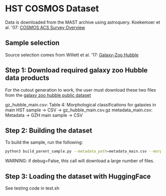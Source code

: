 # HST COSMOS Dataset

Data is downloaded from the MAST archive using astroquery.
Koekemoer et al. '07: [COSMOS ACS Survey Overview](https://arxiv.org/pdf/astro-ph/0703095)

## Sample selection

Source selection comes from Willett et al. '17: [Galaxy-Zoo Hubble](https://ui.adsabs.harvard.edu/abs/2017MNRAS.464.4176W/abstract)

## Step 1: Download required galaxy zoo Hubble data products

For the cutout generation to work, the user must download these two files
from the [galaxy zoo hubble public dataset](https://data.galaxyzoo.org/#section-11)

gz_hubble_main.csv:  Table 4: Morphological classifications for galaxies in main HST sample -> CSV -> gz_hubble_main.csv.gz
metadata_main.csv:  Metadata -> GZH main sample -> CSV

## Step 2: Building the dataset

To build the sample, run the following:
```bash
python3 build_parent_sample.py --metadata_path=metadata_main.csv --morphology_path=gz_hubble_main.csv --downloads_folder=COSMOS/ --output_dir=COSMOS/ --debug=True --nan_tolerance=0.2 --zero_tolerance=0.2
```
WARNING: if debug=False, this call will download a large number of files.

## Step 3: Loading the dataset with HuggingFace

See testing code in test.sh